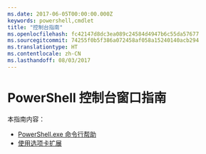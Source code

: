 ```yaml
---
ms.date: 2017-06-05T00:00:00.000Z
keywords: powershell,cmdlet
title: "控制台指南"
ms.openlocfilehash: fc42147d8dc3ea089c24584d4947b6c55da57677
ms.sourcegitcommit: 74255f0b5f386a072458af058a15240140acb294
ms.translationtype: HT
ms.contentlocale: zh-CN
ms.lasthandoff: 08/03/2017
---
```

#  <a name="powershell-console-window-guide"></a>PowerShell 控制台窗口指南

本指南内容：
-  [PowerShell.exe 命令行帮助](console/PowerShell.exe-Command-Line-Help.md)
-  [使用选项卡扩展](console/Using-Tab-Expansion.md)

